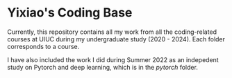 # Yixiao's Coding Base
Currently, this repository contains all my work from all the coding-related courses at UIUC during my undergraduate study (2020 - 2024). Each folder corresponds to a course. 

I have also included the work I did during Summer 2022 as an indepedent study on Pytorch and deep learning, which is in the *pytorch* folder.
